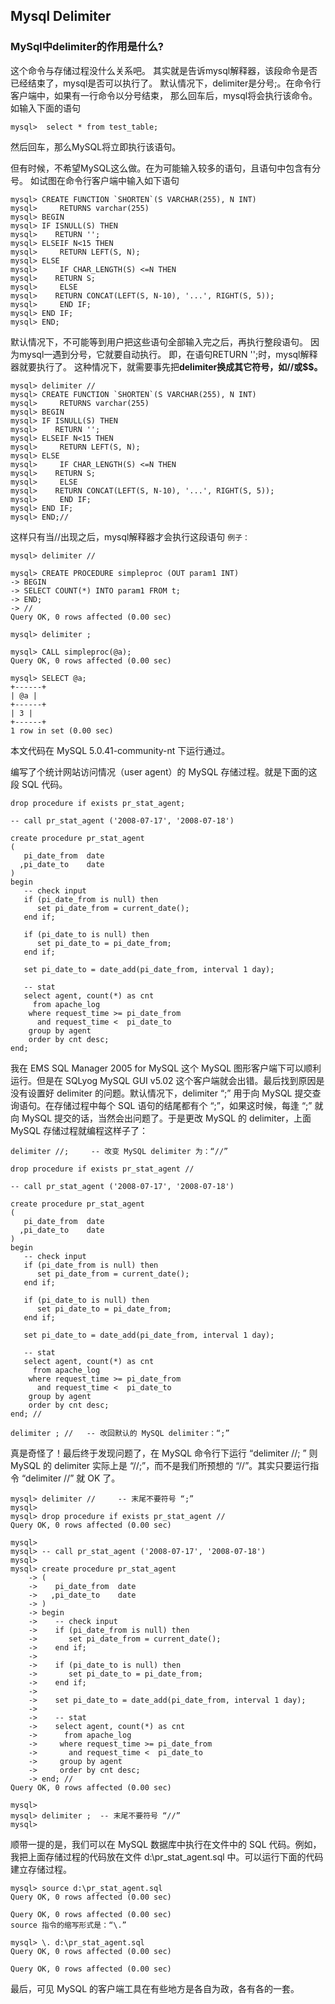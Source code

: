 ﻿## Mysql Delimiter

### MySql中delimiter的作用是什么?
这个命令与存储过程没什么关系吧。
其实就是告诉mysql解释器，该段命令是否已经结束了，mysql是否可以执行了。
默认情况下，delimiter是分号;。在命令行客户端中，如果有一行命令以分号结束，
那么回车后，mysql将会执行该命令。如输入下面的语句

    mysql>  select * from test_table;
然后回车，那么MySQL将立即执行该语句。

但有时候，不希望MySQL这么做。在为可能输入较多的语句，且语句中包含有分号。
如试图在命令行客户端中输入如下语句

    mysql> CREATE FUNCTION `SHORTEN`(S VARCHAR(255), N INT)
    mysql>     RETURNS varchar(255)
    mysql> BEGIN
    mysql> IF ISNULL(S) THEN
    mysql>    RETURN '';
    mysql> ELSEIF N<15 THEN
    mysql>     RETURN LEFT(S, N);
    mysql> ELSE
    mysql>     IF CHAR_LENGTH(S) <=N THEN
    mysql>    RETURN S;
    mysql>     ELSE
    mysql>    RETURN CONCAT(LEFT(S, N-10), '...', RIGHT(S, 5));
    mysql>     END IF;
    mysql> END IF;
    mysql> END;
    
默认情况下，不可能等到用户把这些语句全部输入完之后，再执行整段语句。
因为mysql一遇到分号，它就要自动执行。
即，在语句RETURN '';时，mysql解释器就要执行了。
这种情况下，就需要事先把**delimiter换成其它符号，如//或$$。**

    mysql> delimiter //
    mysql> CREATE FUNCTION `SHORTEN`(S VARCHAR(255), N INT)
    mysql>     RETURNS varchar(255)
    mysql> BEGIN
    mysql> IF ISNULL(S) THEN
    mysql>    RETURN '';
    mysql> ELSEIF N<15 THEN
    mysql>     RETURN LEFT(S, N);
    mysql> ELSE
    mysql>     IF CHAR_LENGTH(S) <=N THEN
    mysql>    RETURN S;
    mysql>     ELSE
    mysql>    RETURN CONCAT(LEFT(S, N-10), '...', RIGHT(S, 5));
    mysql>     END IF;
    mysql> END IF;
    mysql> END;//
这样只有当//出现之后，mysql解释器才会执行这段语句
``例子：``

    mysql> delimiter // 
    
    mysql> CREATE PROCEDURE simpleproc (OUT param1 INT) 
    -> BEGIN 
    -> SELECT COUNT(*) INTO param1 FROM t; 
    -> END; 
    -> // 
    Query OK, 0 rows affected (0.00 sec) 
    
    mysql> delimiter ; 
    
    mysql> CALL simpleproc(@a); 
    Query OK, 0 rows affected (0.00 sec) 
    
    mysql> SELECT @a; 
    +------+ 
    | @a | 
    +------+ 
    | 3 | 
    +------+ 
    1 row in set (0.00 sec) 
    
本文代码在 MySQL 5.0.41-community-nt 下运行通过。

编写了个统计网站访问情况（user agent）的 MySQL 存储过程。就是下面的这段 SQL 代码。

    drop procedure if exists pr_stat_agent;
    
    -- call pr_stat_agent ('2008-07-17', '2008-07-18')
    
    create procedure pr_stat_agent
    (
       pi_date_from  date
      ,pi_date_to    date
    )
    begin
       -- check input
       if (pi_date_from is null) then
          set pi_date_from = current_date();
       end if;
    
       if (pi_date_to is null) then
          set pi_date_to = pi_date_from;
       end if;
    
       set pi_date_to = date_add(pi_date_from, interval 1 day);
    
       -- stat
       select agent, count(*) as cnt
         from apache_log
        where request_time >= pi_date_from
          and request_time <  pi_date_to
        group by agent
        order by cnt desc;
    end;

我在 EMS SQL Manager 2005 for MySQL 这个 MySQL 图形客户端下可以顺利运行。但是在 SQLyog MySQL GUI v5.02 这个客户端就会出错。最后找到原因是没有设置好 delimiter 的问题。默认情况下，delimiter “;” 用于向 MySQL 提交查询语句。在存储过程中每个 SQL 语句的结尾都有个 “;”，如果这时候，每逢 “;” 就向 MySQL 提交的话，当然会出问题了。于是更改 MySQL 的 delimiter，上面 MySQL 存储过程就编程这样子了：

    delimiter //;     -- 改变 MySQL delimiter 为：“//”
    
    drop procedure if exists pr_stat_agent //
    
    -- call pr_stat_agent ('2008-07-17', '2008-07-18')
    
    create procedure pr_stat_agent
    (
       pi_date_from  date
      ,pi_date_to    date
    )
    begin
       -- check input
       if (pi_date_from is null) then
          set pi_date_from = current_date();
       end if;
    
       if (pi_date_to is null) then
          set pi_date_to = pi_date_from;
       end if;
    
       set pi_date_to = date_add(pi_date_from, interval 1 day);
    
       -- stat
       select agent, count(*) as cnt
         from apache_log
        where request_time >= pi_date_from
          and request_time <  pi_date_to
        group by agent
        order by cnt desc;
    end; //
    
    delimiter ; //   -- 改回默认的 MySQL delimiter：“;”

真是奇怪了！最后终于发现问题了，在 MySQL 命令行下运行 “delimiter //; ” 则 MySQL 的 delimiter 实际上是 “//;”，而不是我们所预想的 “//”。其实只要运行指令 “delimiter //” 就 OK 了。

    mysql> delimiter //     -- 末尾不要符号 “;”
    mysql>
    mysql> drop procedure if exists pr_stat_agent //
    Query OK, 0 rows affected (0.00 sec)
    
    mysql>
    mysql> -- call pr_stat_agent ('2008-07-17', '2008-07-18')
    mysql>
    mysql> create procedure pr_stat_agent
        -> (
        ->    pi_date_from  date
        ->   ,pi_date_to    date
        -> )
        -> begin
        ->    -- check input
        ->    if (pi_date_from is null) then
        ->       set pi_date_from = current_date();
        ->    end if;
        ->
        ->    if (pi_date_to is null) then
        ->       set pi_date_to = pi_date_from;
        ->    end if;
        ->
        ->    set pi_date_to = date_add(pi_date_from, interval 1 day);
        ->
        ->    -- stat
        ->    select agent, count(*) as cnt
        ->      from apache_log
        ->     where request_time >= pi_date_from
        ->       and request_time <  pi_date_to
        ->     group by agent
        ->     order by cnt desc;
        -> end; //
    Query OK, 0 rows affected (0.00 sec)
    
    mysql>
    mysql> delimiter ;  -- 末尾不要符号 “//”
    mysql>
顺带一提的是，我们可以在 MySQL 数据库中执行在文件中的 SQL 代码。例如，我把上面存储过程的代码放在文件 d:\pr_stat_agent.sql 中。可以运行下面的代码建立存储过程。

    mysql> source d:\pr_stat_agent.sql
    Query OK, 0 rows affected (0.00 sec)
    
    Query OK, 0 rows affected (0.00 sec)
    source 指令的缩写形式是：“\.”
    
    mysql> \. d:\pr_stat_agent.sql
    Query OK, 0 rows affected (0.00 sec)
    
    Query OK, 0 rows affected (0.00 sec)
    
最后，可见 MySQL 的客户端工具在有些地方是各自为政，各有各的一套。